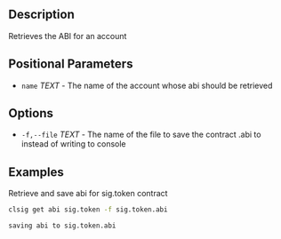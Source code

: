 ## Description
Retrieves the ABI for an account

## Positional Parameters
- `name` _TEXT_ - The name of the account whose abi should be retrieved

## Options
- `-f,--file` _TEXT_ - The name of the file to save the contract .abi to instead of writing to console

## Examples
Retrieve and save abi for sig.token contract

```sh
clsig get abi sig.token -f sig.token.abi
```
```console
saving abi to sig.token.abi
```
